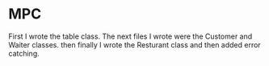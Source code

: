 # MPC

First I wrote the table class. The next files I wrote were the Customer and Waiter classes. then finally I wrote the Resturant class and then added error catching.
